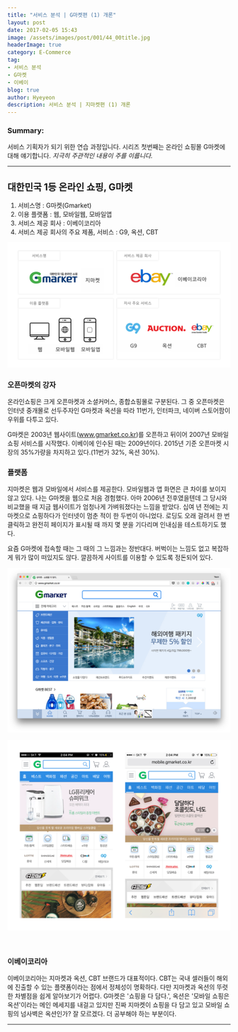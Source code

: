 ```yaml
---
title: "서비스 분석 | G마켓편 (1) 개론"
layout: post
date: 2017-02-05 15:43
image: /assets/images/post/001/44_00title.jpg
headerImage: true
category: E-Commerce
tag:
- 서비스 분석
- G마켓
- 이베이
blog: true
author: Hyeyeon
description: 서비스 분석 | 지마켓편 (1) 개론
---
```


### Summary:

서비스 기획자가 되기 위한 연습 과정입니다. 시리즈 첫번째는 온라인 쇼핑몰 G마켓에 대해 얘기합니다.
*지극히 주관적인 내용이 주를 이룹니다.*

---

## 대한민국 1등 온라인 쇼핑, G마켓

1. 서비스명 : G마켓(Gmarket)
2. 이용 플랫폼 : 웹, 모바일웹, 모바일앱
3. 서비스 제공 회사 : 이베이코리아
4. 서비스 제공 회사의 주요 제품, 서비스 : G9, 옥션, CBT

![](/assets/images/post/001/44_01.png)

### 오픈마켓의 강자

온라인쇼핑은 크게 오픈마켓과 소셜커머스, 종합쇼핑몰로 구분된다. 그 중 오픈마켓은 인터넷 중개몰로 선두주자인 G마켓과 옥션을 따라 11번가, 인터파크, 네이버 스토어팜이 우위를 다투고 있다.

G마켓은 2003년 웹사이트(www.gmarket.co.kr)를 오픈하고 뒤이어 2007년 모바일 쇼핑 서비스를 시작했다. 이베이에 인수된 때는 2009년이다. 2015년 기준 오픈마켓 시장의 35%가량을 차지하고 있다.(11번가 32%, 옥션 30%).

### 플랫폼

지마켓은 웹과 모바일에서 서비스를 제공한다. 모바일웹과 앱 화면은 큰 차이를 보이지 않고 있다. 나는 G마켓을 웹으로 처음 경험했다. 아마 2006년 전후였을텐데 그 당시와 비교했을 때 지금 웹사이트가 엄청나게 가벼워졌다는 느낌을 받았다. 십여 년 전에는 지마켓으로 쇼핑하다가 인터넷이 멈춘 적이 한 두번이 아니었다. 로딩도 오래 걸려서 한 번 클릭하고 완전히 페이지가 표시될 때 까지 몇 분을 기다리며 인내심을 테스트하기도 했다.

요즘 G마켓에 접속할 때는 그 때의 그 느낌과는 정반대다. 버벅이는 느낌도 없고 복잡하게 뭐가 많이 떠있지도 않다. 깔끔하게 사이트를 이용할 수 있도록 정돈되어 있다.

![G마켓 웹화면](/assets/images/post/001/44_02.png)

![G마켓 모바일앱(좌)과 모바일웹화면(우)](/assets/images/post/001/44_03.png)

<br>

### 이베이코리아

이베이코리아는 지마켓과 옥션, CBT 브랜드가 대표적이다. CBT는 국내 셀러들이 해외에 진출할 수 있는 플랫폼이라는 점에서 정체성이 명확하다. 다만 지마켓과 옥션의 뚜렷한 차별점을 쉽게 알아보기가 어렵다. G마켓은 '쇼핑을 다 담다.', 옥션은 '모바일 쇼핑은 옥션'이라는 메인 메세지를 내걸고 있지만 진짜 지마켓이 쇼핑을 다 담고 있고 모바일 쇼핑의 넘사벽은 옥션인가? 잘 모르겠다. 더 공부해야 하는 부분이다.

---
